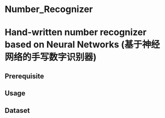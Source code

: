 # Number_Recognizer
# Hand-written number recognizer based on Neural Networks (基于神经网络的手写数字识别器)

<!-- Todo : update readme -->

## Prerequisite

## Usage

## Dataset